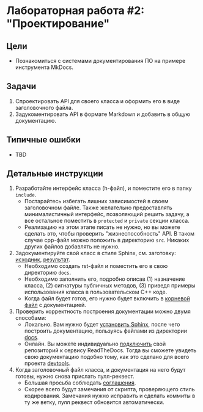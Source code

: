 # Лабораторная работа #2: "Проектирование"

## Цели

  - Познакомиться с системами документирования ПО на примере инструмента MkDocs.

## Задачи

  1. Спроектировать API для своего класса и оформить его в виде заголовочного
     файла.
  1. Задукоментировать API в формате Markdown и добавить в общую документацию.

## Типичные ошибки

  - TBD

## Детальные инструкции

  1. Разработайте интерфейс класса (h-файл), и поместите его в папку `include`.
     - Постарайтесь избегать лишних зависимостей в своем заголовочном файле.
       Также желательно предоставлять минималистичный интерфейс, позволяющий
       решить задачу, а все остальное поместить в `protected` и `private` секции
       класса.
     - Реализацию на этом этапе писать не нужно, но вы можете сделать это, чтобы
       проверить "жизнеспособность" API. В таком случае cpp-файл можно положить
       в директорию `src`. Никаких других файлов добавлять не нужно.
  1. Задокументируйте свой класс в стиле Sphinx, см. заготовку:
     [исходник](https://raw.github.com/UNN-VMK-Software/devtools-course/master/code/kirill-kornyakov/docs/simplecalc.rst),
     [результат](https://devtools.readthedocs.org/ru/latest/code/kirill-kornyakov/docs/simplecalc.html).
     - Необходимо создать rst-файл и поместить его в свою директорию `docs`.
     - Необходимо заполнить его, подробно описав (1) назначение класса, (2)
       сигнатуры публичных методов, (3) приведя примеры использования класса
       в пользовательском С++ коде.
     - Когда файл будет готов, его нужно будет включить в
       [корневой файл](https://raw.github.com/UNN-VMK-Software/devtools-course/master/docs/source/index.rst)
       с документацией.
  1. Проверить корректность построения документации можно двумя способами:
     - Локально. Вам нужно будет [установить Sphinx](http://sphinx-doc.org/latest/install.html),
       после чего построить документацию,
       пользуясь файлами из директории
       [docs](https://github.com/UNN-VMK-Software/devtools-course/tree/master/docs).
     - Онлайн. Вы можете индивидуально
       [подключить](https://read-the-docs.readthedocs.org/en/latest/getting_started.html#import-your-docs)
       свой репозиторий к сервису ReadTheDocs. Тогда вы сможете увидеть свою
       документацию подобно тому, как это сделано для всего проекта
       [devtools](https://devtools.readthedocs.org).
  1. Когда заголовочный файл класса, и документация на него будут готовы, нужно
     снова прислать пулл-реквест.
     - Большая просьба соблюдать [соглашения][contibuting].
     - Скорее всего будут замечания от скрипта, проверяющего стиль кодирования.
       Замечания нужно исправить и сделать коммиты в ту же ветку, пулл реквест
       обновится автоматически.

<!-- LINKS -->

[lab2]:        https://github.com/UNN-VMK-Software/devtools-course-practice/tree/master/code/kornyakov-kirill-lab2
[contibuting]: https://github.com/UNN-VMK-Software/devtools-course-theory/blob/master/lab-guide/CONTRIBUTING.md
